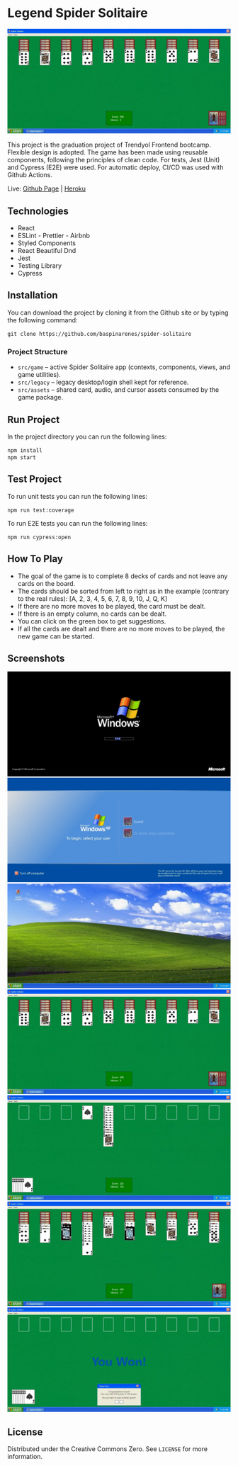 # Legend Spider Solitaire

![](./readme/game-starting.webp)

This project is the graduation project of Trendyol Frontend bootcamp. Flexible design is adopted. The game has been made using reusable components, following the principles of clean code. For tests, Jest (Unit) and Cypress (E2E) were used. For automatic deploy, CI/CD was used with Github Actions.

Live: [Github Page](https://baspinarenes.github.io/spider-solitaire/) | [Heroku](https://legend-spider-solitaire.herokuapp.com/)

## Technologies

- React
- ESLint - Prettier - Airbnb
- Styled Components
- React Beautiful Dnd
- Jest
- Testing Library
- Cypress

## Installation

You can download the project by cloning it from the Github site or by typing the following command:

```console
git clone https://github.com/baspinarenes/spider-solitaire
```

### Project Structure

- `src/game` – active Spider Solitaire app (contexts, components, views, and game utilities).
- `src/legacy` – legacy desktop/login shell kept for reference.
- `src/assets` – shared card, audio, and cursor assets consumed by the game package.

## Run Project

In the project directory you can run the following lines:

```console
npm install
npm start
```

## Test Project

To run unit tests you can run the following lines:

```console
npm run test:coverage
```

To run E2E tests you can run the following lines:

```console
npm run cypress:open
```



## How To Play

- The goal of the game is to complete 8 decks of cards and not leave any cards on the board.
- The cards should be sorted from left to right as in the example (contrary to the real rules): [A, 2, 3, 4, 5, 6, 7, 8, 9, 10, J, Q, K]
- If there are no more moves to be played, the card must be dealt.
- If there is an empty column, no cards can be dealt.
- You can click on the green box to get suggestions.
- If all the cards are dealt and there are no more moves to be played, the new game can be started.

## Screenshots

![](./readme/intro.webp)
![](./readme/login.webp)
![](./readme/desktop.webp)
![](./readme/game-starting.webp)
![](./readme/completed-decks.webp)
![](./readme/hint.webp)
![](./readme/won.webp)

## License

Distributed under the Creative Commons Zero. See `LICENSE` for more information.
